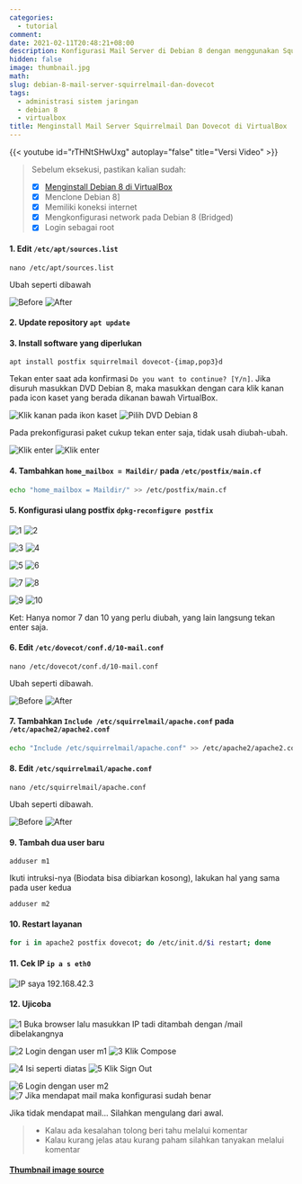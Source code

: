 ```yaml
---
categories:
  - tutorial
comment:
date: 2021-02-11T20:48:21+08:00
description: Konfigurasi Mail Server di Debian 8 dengan menggunakan SquirrelMail dan Dovecot
hidden: false
image: thumbnail.jpg
math:
slug: debian-8-mail-server-squirrelmail-dan-dovecot
tags:
  - administrasi sistem jaringan
  - debian 8
  - virtualbox
title: Menginstall Mail Server Squirrelmail Dan Dovecot di VirtualBox
---
```


{{< youtube id="rTHNtSHwUxg" autoplay="false" title="Versi Video" >}}

> Sebelum eksekusi, pastikan kalian sudah:
> - [x] [Menginstall Debian 8 di VirtualBox](/p/install-debian-8-virtualbox/)
> - [x] Menclone Debian 8]
> - [x] Memiliki koneksi internet
> - [x] Mengkonfigurasi network pada Debian 8 (Bridged)
> - [x] Login sebagai root

#### 1. Edit `/etc/apt/sources.list`

```
nano /etc/apt/sources.list
```

Ubah seperti dibawah

![Before](image001.jpg) ![After](image002.jpg)

#### 2. Update repository `apt update`
#### 3. Install software yang diperlukan

```
apt install postfix squirrelmail dovecot-{imap,pop3}d
```

Tekan enter saat ada konfirmasi `Do you want to continue? [Y/n]`. Jika disuruh masukkan DVD Debian 8, maka masukkan dengan cara klik kanan pada icon kaset yang berada dikanan bawah VirtualBox.

![Klik kanan pada ikon kaset](image003.jpg) ![Pilih DVD Debian 8](image004.jpg)

Pada prekonfigurasi paket cukup tekan enter saja, tidak usah diubah-ubah.

![Klik enter](image005.jpg) ![Klik enter](image006.jpg)

#### 4. Tambahkan `home_mailbox = Maildir/` pada `/etc/postfix/main.cf`

```bash
echo "home_mailbox = Maildir/" >> /etc/postfix/main.cf
```

#### 5. Konfigurasi ulang postfix `dpkg-reconfigure postfix`

![1](image007.jpg) ![2](image008.jpg)

![3](image009.jpg) ![4](image010.jpg)

![5](image011.jpg) ![6](image012.jpg)

![7](image013.jpg) ![8](image014.jpg)

![9](image015.jpg) ![10](image016.jpg)

Ket: Hanya nomor 7 dan 10 yang perlu diubah, yang lain langsung tekan enter saja.

#### 6. Edit `/etc/dovecot/conf.d/10-mail.conf`

```
nano /etc/dovecot/conf.d/10-mail.conf
```

Ubah seperti dibawah.

![Before](image017.jpg) ![After](image018.jpg)

#### 7. Tambahkan `Include /etc/squirrelmail/apache.conf` pada `/etc/apache2/apache2.conf`

```bash
echo "Include /etc/squirrelmail/apache.conf" >> /etc/apache2/apache2.conf
```

#### 8. Edit `/etc/squirrelmail/apache.conf`

```
nano /etc/squirrelmail/apache.conf
```

Ubah seperti dibawah.

![Before](image019.jpg) ![After](image020.jpg)

#### 9. Tambah dua user baru

```
adduser m1
```

Ikuti intruksi-nya (Biodata bisa dibiarkan kosong), lakukan hal yang sama pada user kedua

```
adduser m2
```

#### 10. Restart layanan

```bash
for i in apache2 postfix dovecot; do /etc/init.d/$i restart; done
```

#### 11. Cek IP `ip a s eth0`

![IP saya 192.168.42.3](image021.jpg)

#### 12. Ujicoba

![1 Buka browser lalu masukkan IP tadi ditambah dengan /mail dibelakangnya](image022.jpg)

![2 Login dengan user m1](image023.jpg) ![3 Klik Compose](image024.jpg)

![4 Isi seperti diatas](image025.jpg) ![5 Klik Sign Out](image026.jpg)

![6 Login dengan user m2](image027.jpg) ![7 Jika mendapat mail maka konfigurasi sudah benar](image028.jpg)

Jika tidak mendapat mail... Silahkan mengulang dari awal.

> - Kalau ada kesalahan tolong beri tahu melalui komentar
> - Kalau kurang jelas atau kurang paham silahkan tanyakan melalui komentar

#### [Thumbnail image source](https://www.zerochan.net/2897977)